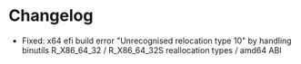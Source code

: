Changelog
========================

* Fixed: x64 efi build error "Unrecognised relocation type 10" by handling binutils R_X86_64_32 / R_X86_64_32S reallocation types  / amd64 ABI
